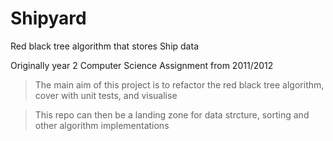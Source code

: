 # Shipyard

Red black tree algorithm that stores Ship data

Originally year 2 Computer Science Assignment from 2011/2012

> The main aim of this project is to refactor the red black tree algorithm, cover with unit tests, and visualise

> This repo can then be a landing zone for data strcture, sorting and other algorithm implementations  
